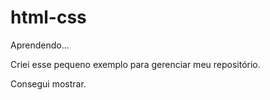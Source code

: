 # html-css
 Aprendendo...

Criei esse pequeno exemplo para gerenciar meu repositório.

Consegui mostrar.
